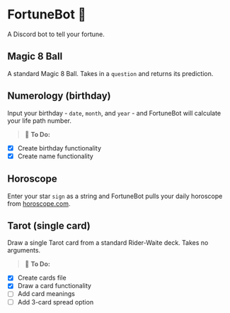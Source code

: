 # FortuneBot :crystal_ball:
 A Discord bot to tell your fortune.

## Magic 8 Ball
A standard Magic 8 Ball. Takes in a `question` and returns its prediction.

## Numerology (birthday)
Input your birthday - `date`, `month`, and `year` - and FortuneBot will calculate your life path number.

> :memo: **To Do:**
- [x] Create birthday functionality
- [x] Create name functionality

## Horoscope
Enter your star `sign` as a string and FortuneBot pulls your daily horoscope from [horoscope.com](https://www.horoscope.com/us/index.aspx).

## Tarot (single card)
Draw a single Tarot card from a standard Rider-Waite deck. Takes no arguments.

> :memo: **To Do:**
- [x] Create cards file
- [x] Draw a card functionality
- [ ] Add card meanings
- [ ] Add 3-card spread option